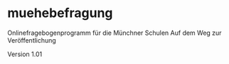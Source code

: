 muehebefragung
==============

Onlinefragebogenprogramm für die Münchner Schulen
Auf dem Weg zur Veröffentlichung


Version 1.01